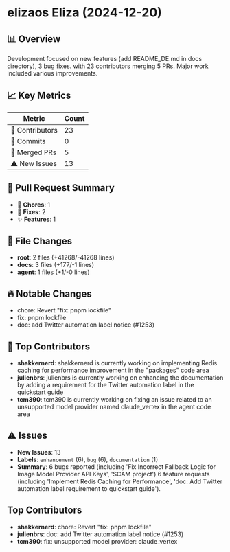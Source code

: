# elizaos Eliza (2024-12-20)
    
## 📊 Overview
Development focused on new features (add README_DE.md in docs directory), 3 bug fixes. with 23 contributors merging 5 PRs. Major work included various improvements.

## 📈 Key Metrics
| Metric | Count |
|---------|--------|
| 👥 Contributors | 23 |
| 📝 Commits | 0 |
| 🔄 Merged PRs | 5 |
| ⚠️ New Issues | 13 |

## 🔄 Pull Request Summary
- 🧹 **Chores**: 1
- 🐛 **Fixes**: 2
- ✨ **Features**: 1

## 📁 File Changes
- **root**: 2 files (+41268/-41268 lines)
- **docs**: 3 files (+177/-1 lines)
- **agent**: 1 files (+1/-0 lines)

## 🔥 Notable Changes
- chore: Revert "fix: pnpm lockfile"
- fix: pnpm lockfile
- doc: add Twitter automation label notice (#1253)

## 👥 Top Contributors
- **shakkernerd**: shakkernerd is currently working on implementing Redis caching for performance improvement in the "packages" code area
- **julienbrs**: julienbrs is currently working on enhancing the documentation by adding a requirement for the Twitter automation label in the quickstart guide
- **tcm390**: tcm390 is currently working on fixing an issue related to an unsupported model provider named claude_vertex in the agent code area

## ⚠️ Issues
- **New Issues**: 13
- **Labels**: `enhancement` (6), `bug` (6), `documentation` (1)
- **Summary**: 6 bugs reported (including 'Fix Incorrect Fallback Logic for Image Model Provider API Keys', 'SCAM project') 6 feature requests (including 'Implement Redis Caching for Performance', 'doc: Add Twitter automation label requirement to quickstart guide').

## Top Contributors
- **shakkernerd**: chore: Revert "fix: pnpm lockfile"
- **julienbrs**: doc: add Twitter automation label notice (#1253)
- **tcm390**: fix: unsupported model provider: claude_vertex